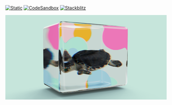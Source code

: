 [![Static](https://img.shields.io/badge/demo-%23646CFF.svg?logo=html5&logoColor=white)](https://pmndrs.github.io/examples/aquarium)
[![CodeSandbox](https://img.shields.io/badge/codesandbox-040404?logo=codesandbox&logoColor=DBDBDB)](https://codesandbox.io/s/github/pmndrs/examples/tree/main/apps/aquarium)
[![Stackblitz](https://img.shields.io/badge/stackblitz-fff?logo=Stackblitz&logoColor=1389FD)](https://stackblitz.com/github/pmndrs/examples/tree/main/apps/aquarium)

![](thumbnail.png)


